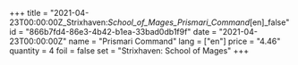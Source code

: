 +++
title = "2021-04-23T00:00:00Z_Strixhaven:_School_of_Mages_Prismari_Command_[en]_false"
id = "866b7fd4-86e3-4b42-b1ea-33bad0db1f9f"
date = "2021-04-23T00:00:00Z"
name = "Prismari Command"
lang = ["en"]
price = "4.46"
quantity = 4
foil = false
set = "Strixhaven: School of Mages"
+++
